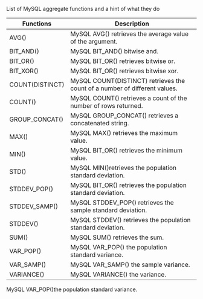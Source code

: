 List of MySQL aggregate functions and a hint of what they do


|Functions|Description|
|---|---|
|AVG()|MySQL AVG() retrieves the average value of the argument.|
|BIT_AND()|MySQL BIT_AND() bitwise and.|
|BIT_OR()|MySQL BIT_OR() retrieves bitwise or.|
|BIT_XOR()|MySQL BIT_OR() retrieves bitwise xor.|
|COUNT(DISTINCT)|MySQL COUNT(DISTINCT) retrieves the count of a number of different values.|
|COUNT()|MySQL COUNT() retrieves a count of the number of rows returned.|
|GROUP_CONCAT()|MySQL GROUP_CONCAT() retrieves a concatenated string.|
|MAX()|MySQL MAX() retrieves the maximum value.
|MIN()|MySQL BIT_OR() retrieves the minimum value.|
|STD()|MySQL MIN()retrieves the population standard deviation.|
|STDDEV_POP()|MySQL BIT_OR() retrieves the population standard deviation.|
|STDDEV_SAMP()|MySQL STDDEV_POP() retrieves the sample standard deviation.|
|STDDEV()|MySQL STDDEV() retrieves the population standard deviation.|
|SUM()|MySQL SUM() retrieves the sum.|
|VAR_POP()|MySQL VAR_POP() the population standard variance.|
|VAR_SAMP()|MySQL VAR_SAMP() the sample variance.|
|VARIANCE()|MySQL VARIANCE() the variance.|






























MySQL VAR_POP()the population standard variance.
